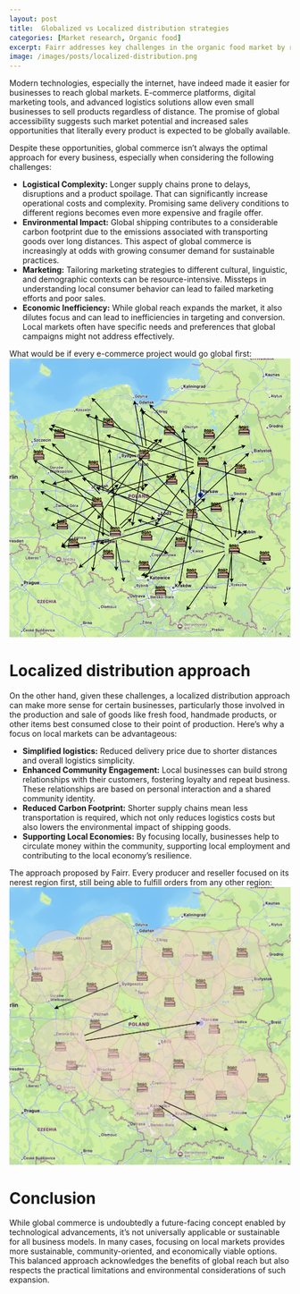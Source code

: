 ```yaml
---
layout: post
title:  Globalized vs Localized distribution strategies
categories: [Market research, Organic food]
excerpt: Fairr addresses key challenges in the organic food market by reducing costs, improving accessibility, and promoting local, sustainable products, making organic shopping more affordable and convenient for consumers.
image: /images/posts/localized-distribution.png
---
```


Modern technologies, especially the internet, have indeed made it easier for businesses to reach global markets. E-commerce platforms, digital marketing tools, and advanced logistics solutions allow even small businesses to sell products regardless of distance. The promise of global accessibility suggests such market potential and increased sales opportunities that literally every product is expected to be globally available.

Despite these opportunities, global commerce isn’t always the optimal approach for every business, especially when considering the following challenges:
- **Logistical Complexity:** Longer supply chains prone to delays, disruptions and a product spoilage. That can significantly increase operational costs and complexity. Promising same delivery conditions to different regions becomes even more expensive and fragile offer.	
- **Environmental Impact:** Global shipping contributes to a considerable carbon footprint due to the emissions associated with transporting goods over long distances. This aspect of global commerce is increasingly at odds with growing consumer demand for sustainable practices.
- **Marketing:** Tailoring marketing strategies to different cultural, linguistic, and demographic contexts can be resource-intensive. Missteps in understanding local consumer behavior can lead to failed marketing efforts and poor sales.
- **Economic Inefficiency:** While global reach expands the market, it also dilutes focus and can lead to inefficiencies in targeting and conversion. Local markets often have specific needs and preferences that global campaigns might not address effectively.

What would be if every e-commerce project would go global first:
![Global availability](/images/posts/global-availability.png "Global availability")

# Localized distribution approach
On the other hand, given these challenges, a localized distribution approach can make more sense for certain businesses, particularly those involved in the production and sale of goods like fresh food, handmade products, or other items best consumed close to their point of production. Here’s why a focus on local markets can be advantageous:
- **Simplified logistics:** Reduced delivery price due to shorter distances and overall logistics simplicity.
- **Enhanced Community Engagement:** Local businesses can build strong relationships with their customers, fostering loyalty and repeat business. These relationships are based on personal interaction and a shared community identity.
- **Reduced Carbon Footprint:** Shorter supply chains mean less transportation is required, which not only reduces logistics costs but also lowers the environmental impact of shipping goods.
- **Supporting Local Economies:** By focusing locally, businesses help to circulate money within the community, supporting local employment and contributing to the local economy’s resilience.

The approach proposed by Fairr. Every producer and reseller focused on its nerest region first, still being able to fulfill orders from any other region:
![Localized distribution approach](/images/posts/localized-distribution.png "Localized distribution")

# Conclusion
While global commerce is undoubtedly a future-facing concept enabled by technological advancements, it’s not universally applicable or sustainable for all business models. In many cases, focusing on local markets provides more sustainable, community-oriented, and economically viable options. This balanced approach acknowledges the benefits of global reach but also respects the practical limitations and environmental considerations of such expansion.